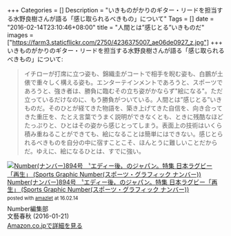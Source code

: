 +++
Categories = []
Description = "いきものがかりのギター・リードを担当する水野良樹さんが語る「感じ取られるべきもの」について"
Tags = []
date = "2016-02-14T23:10:46+08:00"
title = "人間とは”感じとる”いきものだ"
images = ["https://farm3.staticflickr.com/2750/4236375007_ae06de0927_z.jpg"]
+++
いきものがかりのギター・リードを担当する水野良樹さんが語る「感じ取られるべきもの」について:

> イチローが打席に立つ姿も、錦織圭がコートで相手を睨む姿も、白鵬が土俵で重々しく構える姿も。エンターテインメントであろうと、スポーツであろうと、強き者は、勝負に臨むその立ち姿がかならず"絵になる"。ただ立っているだけなのに、もう勝負がついている。人間とは”感じとる”いきものだ。そのひとが経てきた物語を、築き上げてきた自信を、向き合ってきた重圧を、たとえ言葉でうまく説明ができなくとも、ときに残酷なほどたっぷりと、ひとはその姿から感じとってしまう。表面上の技術はいくら積み重ねることができても、絵になることは簡単にはできない。感じとられるべきものを自分の中に宿すことこそ、ほんとうに難しいことだからだ。ゆえに、絵になるひとは、すでに強い。

<div class="amazlet-box" style="margin-bottom:0px;"><div class="amazlet-image" style="float:left;margin:0px 12px 1px 0px;"><a href="https://www.amazon.co.jp/exec/obidos/ASIN/B00GNTWEB0/simsnes-22/ref=nosim/" name="amazletlink" target="_blank"><img src="https://images-na.ssl-images-amazon.com/images/I/51AWB144R0L._SL160_.jpg" alt="Number(ナンバー)894号 〝エディー後〟のジャパン。特集 日本ラグビー「再生」 (Sports Graphic Number(スポーツ・グラフィック ナンバー))" style="border: none;" /></a></div><div class="amazlet-info" style="line-height:120%; margin-bottom: 10px"><div class="amazlet-name" style="margin-bottom:10px;line-height:120%"><a href="https://www.amazon.co.jp/exec/obidos/ASIN/B00GNTWEB0/simsnes-22/ref=nosim/" name="amazletlink" target="_blank">Number(ナンバー)894号 〝エディー後〟のジャパン。特集 日本ラグビー「再生」 (Sports Graphic Number(スポーツ・グラフィック ナンバー))</a><div class="amazlet-powered-date" style="font-size:80%;margin-top:5px;line-height:120%">posted with <a href="http://www.amazlet.com/" title="amazlet" target="_blank">amazlet</a> at 16.02.14</div></div><div class="amazlet-detail">Number編集部 <br />文藝春秋 (2016-01-21)<br /></div><div class="amazlet-sub-info" style="float: left;"><div class="amazlet-link" style="margin-top: 5px"><a href="https://www.amazon.co.jp/exec/obidos/ASIN/B00GNTWEB0/simsnes-22/ref=nosim/" name="amazletlink" target="_blank">Amazon.co.jpで詳細を見る</a></div></div></div><div class="amazlet-footer" style="clear: left"></div></div>
